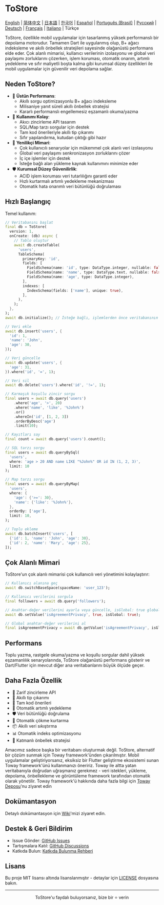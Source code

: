 # ToStore

[English](../../README.md) | [简体中文](README.zh-CN.md) | [日本語](README.ja.md) | [한국어](README.ko.md) | [Español](README.es.md) | [Português (Brasil)](README.pt-BR.md) | [Русский](README.ru.md) | [Deutsch](README.de.md) | [Français](README.fr.md) | [Italiano](README.it.md) | Türkçe

ToStore, özellikle mobil uygulamalar için tasarlanmış yüksek performanslı bir depolama motorudur. Tamamen Dart ile uygulanmış olup, B+ ağacı indeksleme ve akıllı önbellek stratejileri sayesinde olağanüstü performans elde eder. Çok alanlı mimarisi, kullanıcı verilerinin izolasyonu ve global veri paylaşımı zorluklarını çözerken, işlem koruması, otomatik onarım, artımlı yedekleme ve sıfır maliyetli boşta kalma gibi kurumsal düzey özellikleri ile mobil uygulamalar için güvenilir veri depolama sağlar.

## Neden ToStore?

- 🚀 **Üstün Performans**: 
  - Akıllı sorgu optimizasyonlu B+ ağacı indeksleme
  - Milisaniye yanıt süreli akıllı önbellek stratejisi
  - Kararlı performanslı engellemesiz eşzamanlı okuma/yazma
- 🎯 **Kullanımı Kolay**: 
  - Akıcı zincirleme API tasarım
  - SQL/Map tarzı sorgular için destek
  - Tam kod önerileriyle akıllı tip çıkarımı
  - Sıfır yapılandırma, kutudan çıktığı gibi hazır
- 🔄 **Yenilikçi Mimari**: 
  - Çok kullanıcılı senaryolar için mükemmel çok alanlı veri izolasyonu
  - Global veri paylaşımı senkronizasyon zorluklarını çözer
  - İç içe işlemler için destek
  - İsteğe bağlı alan yükleme kaynak kullanımını minimize eder
- 🛡️ **Kurumsal Düzey Güvenilirlik**: 
  - ACID işlem koruması veri tutarlılığını garanti eder
  - Hızlı kurtarmalı artımlı yedekleme mekanizması
  - Otomatik hata onarımlı veri bütünlüğü doğrulaması

## Hızlı Başlangıç

Temel kullanım:

```dart
// Veritabanını başlat
final db = ToStore(
  version: 1,
  onCreate: (db) async {
    // Tablo oluştur
    await db.createTable(
      'users',
      TableSchema(
        primaryKey: 'id',
        fields: [
          FieldSchema(name: 'id', type: DataType.integer, nullable: false),
          FieldSchema(name: 'name', type: DataType.text, nullable: false),
          FieldSchema(name: 'age', type: DataType.integer),
        ],
        indexes: [
          IndexSchema(fields: ['name'], unique: true),
        ],
      ),
    );
  },
);
await db.initialize(); // İsteğe bağlı, işlemlerden önce veritabanının tam olarak başlatıldığından emin olur

// Veri ekle
await db.insert('users', {
  'id': 1,
  'name': 'John',
  'age': 30,
});

// Veri güncelle
await db.update('users', {
  'age': 31,
}).where('id', '=', 1);

// Veri sil
await db.delete('users').where('id', '!=', 1);

// Karmaşık koşullu zincir sorgu
final users = await db.query('users')
    .where('age', '>', 20)
    .where('name', 'like', '%John%')
    .or()
    .whereIn('id', [1, 2, 3])
    .orderByDesc('age')
    .limit(10);

// Kayıtları say
final count = await db.query('users').count();

// SQL tarzı sorgu
final users = await db.queryBySql(
  'users',
  where: 'age > 20 AND name LIKE "%John%" OR id IN (1, 2, 3)',
  limit: 10
);

// Map tarzı sorgu
final users = await db.queryByMap(
  'users',
  where: {
    'age': {'>=': 30},
    'name': {'like': '%John%'},
  },
  orderBy: ['age'],
  limit: 10,
);

// Toplu ekleme
await db.batchInsert('users', [
  {'id': 1, 'name': 'John', 'age': 30},
  {'id': 2, 'name': 'Mary', 'age': 25},
]);
```

## Çok Alanlı Mimari

ToStore'un çok alanlı mimarisi çok kullanıcılı veri yönetimini kolaylaştırır:

```dart
// Kullanıcı alanına geç
await db.switchBaseSpace(spaceName: 'user_123');

// Kullanıcı verilerini sorgula
final followers = await db.query('followers');

// Anahtar-değer verilerini ayarla veya güncelle, isGlobal: true global verileri belirtir
await db.setValue('isAgreementPrivacy', true, isGlobal: true);

// Global anahtar-değer verilerini al
final isAgreementPrivacy = await db.getValue('isAgreementPrivacy', isGlobal: true);
```

## Performans

Toplu yazma, rastgele okuma/yazma ve koşullu sorgular dahil yüksek eşzamanlılık senaryolarında, ToStore olağanüstü performans gösterir ve Dart/Flutter için mevcut diğer ana veritabanlarını büyük ölçüde geçer.

## Daha Fazla Özellik

- 💫 Zarif zincirleme API
- 🎯 Akıllı tip çıkarımı
- 📝 Tam kod önerileri
- 🔐 Otomatik artımlı yedekleme
- 🛡️ Veri bütünlüğü doğrulama
- 🔄 Otomatik çökme kurtarma
- 📦 Akıllı veri sıkıştırma
- 📊 Otomatik indeks optimizasyonu
- 💾 Katmanlı önbellek stratejisi

Amacımız sadece başka bir veritabanı oluşturmak değil. ToStore, alternatif bir çözüm sunmak için Toway framework'ünden çıkarılmıştır. Mobil uygulamalar geliştiriyorsanız, eksiksiz bir Flutter geliştirme ekosistemi sunan Toway framework'ünü kullanmanızı öneririz. Toway ile altta yatan veritabanıyla doğrudan uğraşmanız gerekmez - veri istekleri, yükleme, depolama, önbellekleme ve görüntüleme framework tarafından otomatik olarak yönetilir.
Toway framework'ü hakkında daha fazla bilgi için [Toway Deposu](https://github.com/tocreator/toway)'nu ziyaret edin

## Dokümantasyon

Detaylı dokümantasyon için [Wiki](https://github.com/tocreator/tostore)'mizi ziyaret edin.

## Destek & Geri Bildirim

- Issue Gönder: [GitHub Issues](https://github.com/tocreator/tostore/issues)
- Tartışmalara Katıl: [GitHub Discussions](https://github.com/tocreator/tostore/discussions)
- Katkıda Bulun: [Katkıda Bulunma Rehberi](CONTRIBUTING.md)

## Lisans

Bu proje MIT lisansı altında lisanslanmıştır - detaylar için [LICENSE](LICENSE) dosyasına bakın.

---

<p align="center">ToStore'u faydalı buluyorsanız, bize bir ⭐️ verin</p> 